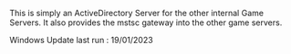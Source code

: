 This is simply an ActiveDirectory Server for the other internal Game Servers.
It also provides the mstsc gateway into the other game servers.

Windows Update last run : 19/01/2023